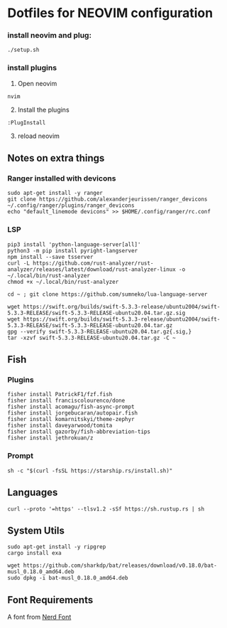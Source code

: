 # Dotfiles for NEOVIM configuration

### install neovim and plug:

```
./setup.sh
```

### install plugins
1. Open neovim
```
nvim
```
2. Install the plugins
```
:PlugInstall
```
3. reload neovim


## Notes on extra things

### Ranger installed with devicons

```
sudo apt-get install -y ranger
git clone https://github.com/alexanderjeurissen/ranger_devicons ~/.config/ranger/plugins/ranger_devicons
echo "default_linemode devicons" >> $HOME/.config/ranger/rc.conf
```

### LSP

```
pip3 install 'python-language-server[all]'
python3 -m pip install pyright-langserver
npm install --save tsserver
curl -L https://github.com/rust-analyzer/rust-analyzer/releases/latest/download/rust-analyzer-linux -o ~/.local/bin/rust-analyzer
chmod +x ~/.local/bin/rust-analyzer

cd ~ ; git clone https://github.com/sumneko/lua-language-server

wget https://swift.org/builds/swift-5.3.3-release/ubuntu2004/swift-5.3.3-RELEASE/swift-5.3.3-RELEASE-ubuntu20.04.tar.gz.sig
wget https://swift.org/builds/swift-5.3.3-release/ubuntu2004/swift-5.3.3-RELEASE/swift-5.3.3-RELEASE-ubuntu20.04.tar.gz
gpg --verify swift-5.3.3-RELEASE-ubuntu20.04.tar.gz{.sig,}
tar -xzvf swift-5.3.3-RELEASE-ubuntu20.04.tar.gz -C ~
```

## Fish

### Plugins

```
fisher install PatrickF1/fzf.fish
fisher install franciscolourenco/done
fisher install acomagu/fish-async-prompt
fisher install jorgebucaran/autopair.fish
fisher install komarnitskyi/theme-zephyr
fisher install daveyarwood/tomita
fisher install gazorby/fish-abbreviation-tips
fisher install jethrokuan/z
```

### Prompt

```
sh -c "$(curl -fsSL https://starship.rs/install.sh)"
```

## Languages

```
curl --proto '=https' --tlsv1.2 -sSf https://sh.rustup.rs | sh
```

## System Utils

```
sudo apt-get install -y ripgrep
cargo install exa

wget https://github.com/sharkdp/bat/releases/download/v0.18.0/bat-musl_0.18.0_amd64.deb
sudo dpkg -i bat-musl_0.18.0_amd64.deb
```

## Font Requirements

A font from [Nerd Font](https://www.nerdfonts.com/)
